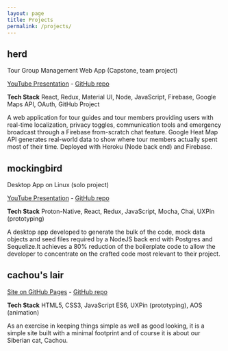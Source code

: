 ```yaml
---
layout: page
title: Projects
permalink: /projects/
---
```


## herd

Tour Group Management Web App (Capstone, team project)

[YouTube Presentation](https://www.youtube.com/watch?v=IgOtVFTctvk&list=PLx0iOsdUOUmkPQ6KrQya18cevlXmmAckQ&index=3&t=0s) - [GitHub repo](https://github.com/herd-1807-capstone)

**Tech Stack** React, Redux, Material UI, Node, JavaScript, Firebase, Google Maps API, OAuth, GitHub Project

A web application for tour guides and tour members providing users with real-time localization, privacy toggles, communication tools and emergency broadcast through a Firebase from-scratch chat feature. Google Heat Map API generates real-world data to show where tour members actually spent most of their time. Deployed with Heroku (Node back end) and Firebase.

## mockingbird

Desktop App on Linux (solo project)

[YouTube Presentation](https://www.fullstackacademy.com/hackathon-presentations/mockingbird) - [GitHub repo](https://github.com/wildapt01/mockingbird)

**Tech Stack** Proton-Native, React, Redux, JavaScript, Mocha, Chai, UXPin (prototyping)

A desktop app developed to generate the bulk of the code, mock data objects and seed files
required by a NodeJS back end with Postgres and Sequelize.It achieves a 80% reduction of the boilerplate code to allow the developer to concentrate on the crafted code
most relevant to their project.

## cachou's lair

[Site on GitHub Pages](https://wildapt01.github.io/cachou-lair/) - [GitHub repo](https://github.com/wildapt01/cachou-lair)

**Tech Stack** HTML5, CSS3, JavaScript ES6, UXPin (prototyping), AOS (animation)

As an exercise in keeping things simple as well as good looking, it is a simple site built with a minimal footprint and of course it is about our Siberian cat, Cachou.
